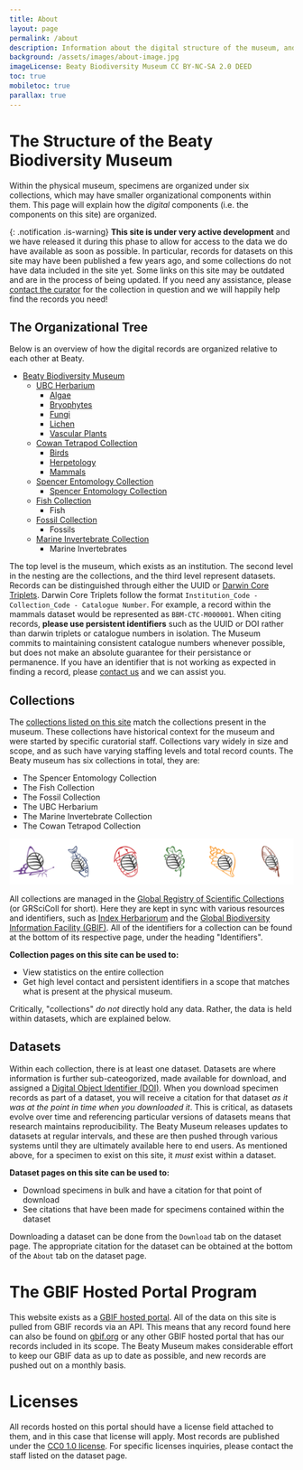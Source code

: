 ```yaml
---
title: About
layout: page
permalink: /about
description: Information about the digital structure of the museum, and how this site is organized.
background: /assets/images/about-image.jpg
imageLicense: Beaty Biodiversity Museum CC BY-NC-SA 2.0 DEED
toc: true
mobiletoc: true
parallax: true
---
```


# The Structure of the Beaty Biodiversity Museum

Within the physical museum, specimens are organized under six collections, which may have smaller organizational components within them. This page will explain how the *digital* components (i.e. the components on this site) are organized.

{: .notification .is-warning}
**This site is under very active development** and we have released it during this phase to allow for access to the data we do have available as soon as possible. In particular, records for datasets on this site may have been published a few years ago, and some collections do not have data included in the site yet. Some links on this site may be outdated and are in the process of being updated. If you need any assistance, please [contact the curator](https://beatymuseum.ubc.ca/connect/contact/) for the collection in question and we will happily help find the records you need!

## The Organizational Tree

Below is an overview of how the digital records are organized relative to each other at Beaty. 

- [Beaty Biodiversity Museum](/institution/c7d5c4da-9590-49c2-b87c-f0e7932611a6)
    - [UBC Herbarium](/collection/b44fcb7f-1227-4fa3-8ed2-de27aabb06e0)
       - [Algae](/dataset/90302970-1bc6-4865-be76-9aef1dd707f9)
       - [Bryophytes](/dataset/4edd9396-59df-4b01-9e29-dc21a59f9963)
       - [Fungi](/dataset/ca1bcd7e-7387-42f9-81ba-1470db55e3e8)
       - [Lichen](/dataset/628abbe5-dc8d-41e9-a0c7-f05efe282649)
       - [Vascular Plants](/dataset/07fd0d79-4883-435f-bba1-58fef110cd13)
    - [Cowan Tetrapod Collection](/collection/3b2ad644-b3e4-4ac9-a57f-23be3f86ed0e)
       - [Birds](/dataset/ba0c046d-52bb-4262-a495-652988c9f3f7)
       - [Herpetology](/dataset/df9c8b86-9d36-4e29-91b3-4274dff053e5)
       - [Mammals](/dataset/3ad882bb-cd21-4201-8b83-3684bfc6d830)
    - [Spencer Entomology Collection](/collection/8f5f5b6f-28c6-44b4-8f21-98c55eaae203)
       - [Spencer Entomology Collection](/dataset/9c45867f-f77d-42f3-9751-ae16bb7c9bc8)
    - [Fish Collection](/collection/5aee131f-91dd-4b78-bfee-296f86801b7f)
       - Fish
    - [Fossil Collection](/collection/1fcf0cb0-aa26-40d0-8311-fb4b6f2050f7)
       - Fossils
    - [Marine Invertebrate Collection](/collection/403e3c1f-086f-461b-9718-60537ee4ce3c)
       - Marine Invertebrates

The top level is the museum, which exists as an institution. The second level in the nesting are the collections, and the third level represent datasets. Records can be distinguished through either the UUID or [Darwin Core Triplets](https://dwc.tdwg.org/rdf/). Darwin Core Triplets follow the format `Institution_Code - Collection_Code - Catalogue Number`. For example, a record within the mammals dataset would be represented as `BBM-CTC-M000001`. When citing records, **please use persistent identifiers** such as the UUID or DOI rather than darwin triplets or catalogue numbers in isolation. The Museum commits to maintaining consistent catalogue numbers whenever possible, but does not make an absolute guarantee for their persistance or permanence. If you have an identifier that is not working as expected in finding a record, please [contact us](/contact-us) and we can assist you.

## Collections

The [collections listed on this site](/collections) match the collections present in the museum. These collections have historical context for the museum and were started by specific curatorial staff. Collections vary widely in size and scope, and as such have varying staffing levels and total record counts. The Beaty museum has six collections in total, they are:

- The Spencer Entomology Collection
- The Fish Collection
- The Fossil Collection
- The UBC Herbarium
- The Marine Invertebrate Collection
- The Cowan Tetrapod Collection
 
![collection-icons](/assets/images/about-collections-icons.png)

All collections are managed in the [Global Registry of Scientific Collections](https://scientific-collections.gbif.org/) (or GRSciColl for short). Here they are kept in sync with various resources and identifiers, such as [Index Herbariorum](https://sweetgum.nybg.org/science/ih/) and the [Global Biodiversity Information Facility (GBIF)](https://gbif.org). All of the identifiers for a collection can be found at the bottom of its respective page, under the heading "Identifiers".

**Collection pages on this site can be used to:**
- View statistics on the entire collection
- Get high level contact and persistent identifiers in a scope that matches what is present at the physical museum.

Critically, "collections" *do not* directly hold any data. Rather, the data is held within datasets, which are explained below.

## Datasets

Within each collection, there is at least one dataset. Datasets are where information is further sub-cateogorized, made available for download, and assigned a [Digital Object Identifier (DOI)](https://www.doi.org/the-identifier/what-is-a-doi/). When you download specimen records as part of a dataset, you will receive a citation for that dataset *as it was at the point in time when you downloaded it*. This is critical, as datasets evolve over time and referencing particular versions of datasets means that research maintains reproducibility. The Beaty Museum releases updates to datasets at regular intervals, and these are then pushed through various systems until they are ultimately available here to end users. As mentioned above, for a specimen to exist on this site, it *must* exist within a dataset.

**Dataset pages on this site can be used to:**
- Download specimens in bulk and have a citation for that point of download
- See citations that have been made for specimens contained within the dataset

Downloading a dataset can be done from the `Download` tab on the dataset page. The appropriate citation for the dataset can be obtained at the bottom of the `About` tab on the dataset page.

# The GBIF Hosted Portal Program

This website exists as a [GBIF hosted portal](https://www.gbif.org/hosted-portals). All of the data on this site is pulled from GBIF records via an API. This means that any record found here can also be found on [gbif.org](https://www.gbif.org) or any other GBIF hosted portal that has our records included in its scope. The Beaty Museum makes considerable effort to keep our GBIF data as up to date as possible, and new records are pushed out on a monthly basis.

# Licenses
All records hosted on this portal should have a license field attached to them, and in this case that license will apply. Most records are published under the [CC0 1.0 license](https://wiki.creativecommons.org/wiki/CC0_1.0_Universal). For specific licenses inquiries, please contact the staff listed on the dataset page.